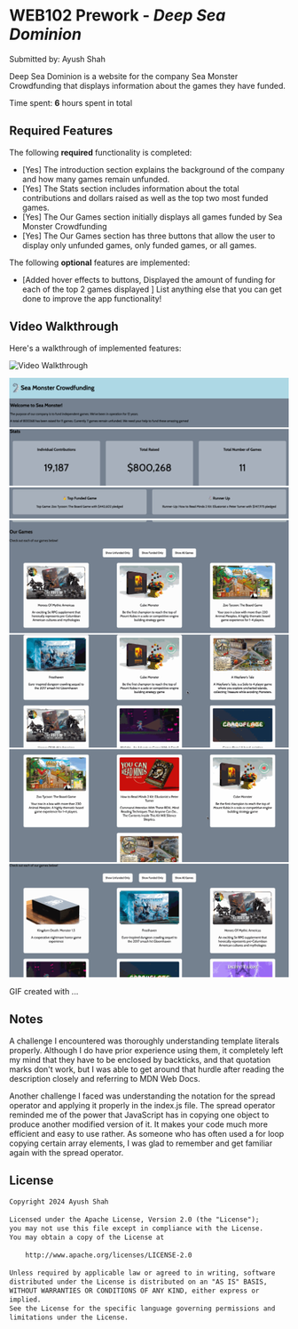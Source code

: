 # WEB102 Prework - *Deep Sea Dominion*

Submitted by: Ayush Shah

Deep Sea Dominion is a website for the company Sea Monster Crowdfunding that displays information about the games they have funded.

Time spent: **6** hours spent in total

## Required Features

The following **required** functionality is completed:

* [Yes] The introduction section explains the background of the company and how many games remain unfunded.
* [Yes] The Stats section includes information about the total contributions and dollars raised as well as the top two most funded games.
* [Yes] The Our Games section initially displays all games funded by Sea Monster Crowdfunding
* [Yes] The Our Games section has three buttons that allow the user to display only unfunded games, only funded games, or all games.

The following **optional** features are implemented:

* [Added hover effects to buttons, Displayed the amount of funding for each of the top 2 games displayed ] List anything else that you can get done to improve the app functionality!

## Video Walkthrough

Here's a walkthrough of implemented features:

<img src='http://i.imgur.com/link/to/your/gif/file.gif' title='Video Walkthrough' width='' alt='Video Walkthrough' />

![Title/Intro Walkthrough](gif-walkthrough-images/Title-Intro.gif)
![Stats](gif-walkthrough-images/Stats.gif)
![Top Funded Games ](gif-walkthrough-images/Top-Funded-Games.gif)
![Games](gif-walkthrough-images/Games.gif)
![All Games](gif-walkthrough-images/All-Games.gif)
![Funded Games](gif-walkthrough-images/Funded-Games.gif)
![Unfunded Games](gif-walkthrough-images/Unfunded-Games.gif)




<!-- Replace this with whatever GIF tool you used! -->
GIF created with ...  
<!-- Recommended tools:
[Kap](https://getkap.co/) for macOS
[ScreenToGif](https://www.screentogif.com/) for Windows
[peek](https://github.com/phw/peek) for Linux. -->

## Notes

A challenge I encountered was thoroughly understanding template literals properly. Although I do have prior experience using them, it completely left my mind that they have to be enclosed by backticks, and that quotation marks don't work, but I was able to get around that hurdle after reading the description closely and referring to MDN Web Docs.

Another challenge I faced was understanding the notation for the spread operator and applying it properly in the index.js file. The spread operator reminded me of the power that JavaScript has in copying one object to produce another modified version of it. It makes your code much more efficient and easy to use rather. As someone who has often used a for loop copying certain array elements, I was glad to remember and get familiar again with the spread operator.


## License

    Copyright 2024 Ayush Shah

    Licensed under the Apache License, Version 2.0 (the "License");
    you may not use this file except in compliance with the License.
    You may obtain a copy of the License at

        http://www.apache.org/licenses/LICENSE-2.0

    Unless required by applicable law or agreed to in writing, software
    distributed under the License is distributed on an "AS IS" BASIS,
    WITHOUT WARRANTIES OR CONDITIONS OF ANY KIND, either express or implied.
    See the License for the specific language governing permissions and
    limitations under the License.
